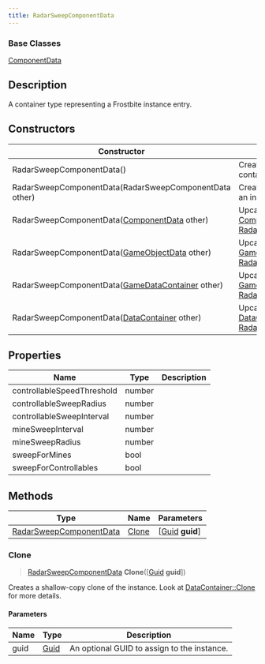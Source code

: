 ```yaml
---
title: RadarSweepComponentData
---
```

### Base Classes

[ComponentData](ComponentData)

## Description

A container type representing a Frostbite instance entry.

## Constructors

| Constructor                                                                        | Description                                                                                                                           |
| ---------------------------------------------------------------------------------- | ------------------------------------------------------------------------------------------------------------------------------------- |
| RadarSweepComponentData()                                                          | Create a new instance of this container type.                                                                                         |
| RadarSweepComponentData(RadarSweepComponentData other)                             | Create a reference copy of an instance of the same type.                                                                              |
| RadarSweepComponentData([ComponentData](ComponentData) other)                      | Upcast an instance of type [ComponentData](ComponentData) to [RadarSweepComponentData](RadarSweepComponentData).                      |
| RadarSweepComponentData([GameObjectData](GameObjectData) other)                    | Upcast an instance of type [GameObjectData](GameObjectData) to [RadarSweepComponentData](RadarSweepComponentData).                    |
| RadarSweepComponentData([GameDataContainer](GameDataContainer) other)              | Upcast an instance of type [GameDataContainer](GameDataContainer) to [RadarSweepComponentData](RadarSweepComponentData).              |
| RadarSweepComponentData([DataContainer](/vext/ref/shared/class/datacontainer) other) | Upcast an instance of type [DataContainer](/vext/ref/shared/class/datacontainer) to [RadarSweepComponentData](RadarSweepComponentData). |

## Properties

| Name                       | Type   | Description |
| -------------------------- | ------ | ----------- |
| controllableSpeedThreshold | number |             |
| controllableSweepRadius    | number |             |
| controllableSweepInterval  | number |             |
| mineSweepInterval          | number |             |
| mineSweepRadius            | number |             |
| sweepForMines              | bool   |             |
| sweepForControllables      | bool   |             |

## Methods

| Type                                               | Name            | Parameters                                     |
| -------------------------------------------------- | --------------- | ---------------------------------------------- |
| [RadarSweepComponentData](RadarSweepComponentData) | [Clone](#clone) | \[[Guid](/vext/ref/shared/class/guid) **guid**\] |

### Clone

> [RadarSweepComponentData](RadarSweepComponentData) **Clone**(\[[Guid](/vext/ref/shared/class/guid) **guid**\])

Creates a shallow-copy clone of the instance. Look at [DataContainer::Clone](/vext/ref/shared/class/datacontainer#clone) for more details.

#### Parameters

| Name | Type         | Description                                 |
| ---- | ------------ | ------------------------------------------- |
| guid | [Guid](Guid) | An optional GUID to assign to the instance. |
